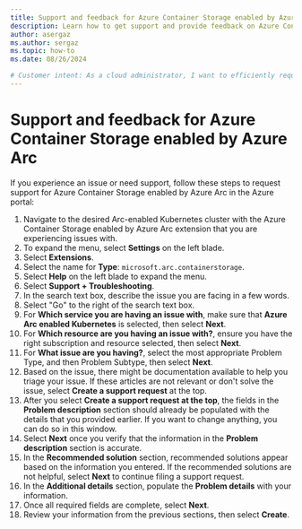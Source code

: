 ```yaml
---
title: Support and feedback for Azure Container Storage enabled by Azure Arc
description: Learn how to get support and provide feedback on Azure Container Storage enabled by Azure Arc.
author: asergaz
ms.author: sergaz
ms.topic: how-to
ms.date: 08/26/2024

# Customer intent: As a cloud administrator, I want to efficiently request support for Azure Container Storage enabled by Azure Arc, so that I can address issues promptly and maintain the functionality of my Kubernetes cluster.
---
```


# Support and feedback for Azure Container Storage enabled by Azure Arc

If you experience an issue or need support, follow these steps to request support for Azure Container Storage enabled by Azure Arc in the Azure portal:

1. Navigate to the desired Arc-enabled Kubernetes cluster with the Azure Container Storage enabled by Azure Arc extension that you are experiencing issues with.
1. To expand the menu, select **Settings** on the left blade.
1. Select **Extensions**.
1. Select the name for **Type**: `microsoft.arc.containerstorage`.
1. Select **Help** on the left blade to expand the menu.
1. Select **Support + Troubleshooting**.
1. In the search text box, describe the issue you are facing in a few words.
1. Select "Go" to the right of the search text box.
1. For **Which service you are having an issue with**, make sure that **Azure Arc enabled Kubernetes** is selected, then select **Next**.
1. For **Which resource are you having an issue with?**, ensure you have the right subscription and resource selected, then select **Next**.
1. For **What issue are you having?**, select the most appropriate Problem Type, and then Problem Subtype, then select **Next**.
1. Based on the issue, there might be documentation available to help you triage your issue. If these articles are not relevant or don't solve the issue, select **Create a support request** at the top.
1. After you select **Create a support request at the top**, the fields in the **Problem description** section should already be populated with the details that you provided earlier. If you want to change anything, you can do so in this window.
1. Select **Next** once you verify that the information in the **Problem description** section is accurate.
1. In the **Recommended solution** section, recommended solutions appear based on the information you entered. If the recommended solutions are not helpful, select **Next** to continue filing a support request.
1. In the **Additional details** section, populate the **Problem details** with your information.
1. Once all required fields are complete, select **Next**.
1. Review your information from the previous sections, then select **Create**.
